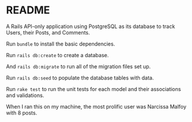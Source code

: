 # README

A Rails API-only application using PostgreSQL as its database to track Users, their Posts, and Comments.

Run `bundle` to install the basic dependencies.

Run `rails db:create` to create a database.

And `rails db:migrate` to run all of the migration files set up.

Run `rails db:seed` to populate the database tables with data.

Run `rake test` to run the unit tests for each model and their associations and validations.

When I ran this on my machine, the most prolific user was Narcissa Malfoy with 8 posts.
